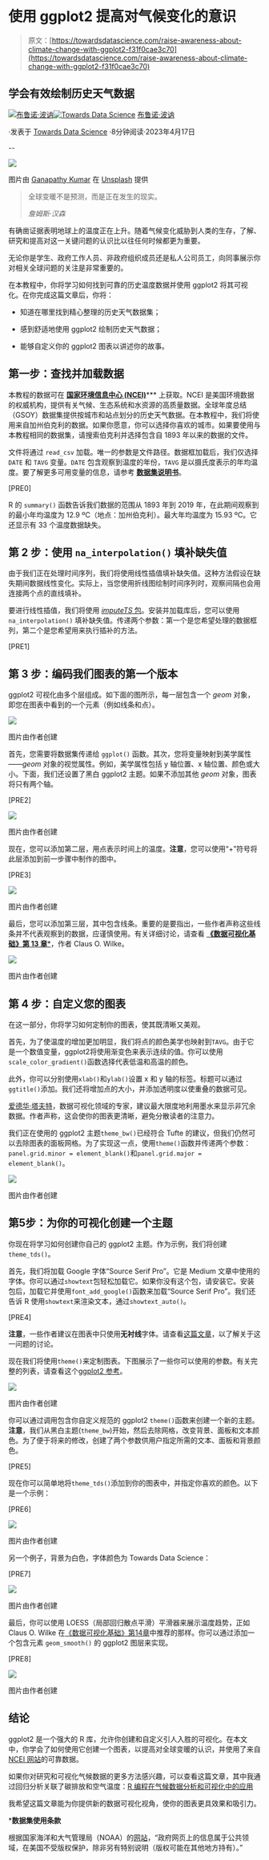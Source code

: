 # 使用 ggplot2 提高对气候变化的意识

> 原文：[https://towardsdatascience.com/raise-awareness-about-climate-change-with-ggplot2-f31f0cae3c70](https://towardsdatascience.com/raise-awareness-about-climate-change-with-ggplot2-f31f0cae3c70)

## 学会有效绘制历史天气数据

[](https://medium.com/@bruno.ponne?source=post_page-----f31f0cae3c70--------------------------------)[![布鲁诺·波讷](../Images/991b4b721c13ed0b6ceaaa1fac81a007.png)](https://medium.com/@bruno.ponne?source=post_page-----f31f0cae3c70--------------------------------)[](https://towardsdatascience.com/?source=post_page-----f31f0cae3c70--------------------------------)[![Towards Data Science](../Images/a6ff2676ffcc0c7aad8aaf1d79379785.png)](https://towardsdatascience.com/?source=post_page-----f31f0cae3c70--------------------------------) [布鲁诺·波讷](https://medium.com/@bruno.ponne?source=post_page-----f31f0cae3c70--------------------------------)

·发表于 [Towards Data Science](https://towardsdatascience.com/?source=post_page-----f31f0cae3c70--------------------------------) ·8分钟阅读·2023年4月17日

--

![](../Images/d86afa77c46a5339549a91a1b29e3063.png)

图片由 [Ganapathy Kumar](https://unsplash.com/@gkumar2175?utm_source=medium&utm_medium=referral) 在 [Unsplash](https://unsplash.com/?utm_source=medium&utm_medium=referral) 提供

> 全球变暖不是预测，而是正在发生的现实。
> 
> *詹姆斯·汉森*

有确凿证据表明地球上的温度正在上升。随着气候变化威胁到人类的生存，了解、研究和提高对这一关键问题的认识比以往任何时候都更为重要。

无论你是学生、政府工作人员、非政府组织成员还是私人公司员工，向同事展示你对相关全球问题的关注是非常重要的。

在本教程中，你将学习如何找到可靠的历史温度数据并使用 ggplot2 将其可视化。在你完成这篇文章后，你将：

+   知道在哪里找到精心整理的历史天气数据集；

+   感到舒适地使用 ggplot2 绘制历史天气数据；

+   能够自定义你的 ggplot2 图表以讲述你的故事。

## 第一步：查找并加载数据

本教程的数据可在 [**国家环境信息中心 (NCEI)**](https://www.ncei.noaa.gov/access/search/data-search/global-summary-of-the-year)*** 上获取。NCEI 是美国环境数据的权威机构，提供有关气候、生态系统和水资源的高质量数据。全球年度总结（GSOY）数据集提供按城市和站点划分的历史天气数据。在本教程中，我们将使用来自加州伯克利的数据。如果你愿意，你可以选择你喜欢的城市。如果要使用与本教程相同的数据集，请搜索伯克利并选择包含自 1893 年以来的数据的文件。

文件将通过 `read_csv` 加载。唯一的参数是文件路径。数据框加载后，我们仅选择 `DATE` 和 `TAVG` 变量。`DATE` 包含观察到温度的年份，`TAVG` 是以摄氏度表示的年均温度。要了解更多可用变量的信息，请参考 [**数据集说明书**](https://www.ncei.noaa.gov/pub/data/metadata/documents/GSOYReadme.txt)。

[PRE0]

R 的 `summary()` 函数告诉我们数据的范围从 1893 年到 2019 年，在此期间观察到的最小年均温度为 12.9 ºC（地点：加州伯克利）。最大年均温度为 15.93 ºC。它还显示有 33 个温度数据缺失。

## 第 2 步：使用 `na_interpolation()` 填补缺失值

由于我们正在处理时间序列，我们将使用线性插值填补缺失值。这种方法假设在缺失期间数据线性变化。实际上，当您使用折线图绘制时间序列时，观察间隔也会用连接两个点的直线填补。

要进行线性插值，我们将使用 [*imputeTS* 包](https://cran.r-project.org/web/packages/imputeTS/imputeTS.pdf)。安装并加载库后，您可以使用 `na_interpolation()` 填补缺失值。传递两个参数：第一个是您希望处理的数据框列，第二个是您希望用来执行插补的方法。

[PRE1]

## 第 3 步：编码我们图表的第一个版本

ggplot2 可视化由多个层组成。如下面的图所示，每一层包含一个 *geom* 对象，即您在图表中看到的一个元素（例如线条和点）。

![](../Images/52c17ab2f104c9ea2ff3fd9d21e275a2.png)

图片由作者创建

首先，您需要将数据集传递给 `ggplot()` 函数。其次，您将变量映射到美学属性——*geom* 对象的视觉属性。例如，美学属性包括 y 轴位置、x 轴位置、颜色或大小。下面，我们还设置了黑白 ggplot2 主题。如果不添加其他 *geom* 对象，图表将只有两个轴。

[PRE2]

![](../Images/cc2b9df2fe6881c808943c02b4fd7f6a.png)

图片由作者创建

现在，您可以添加第二层，用点表示时间上的温度。**注意**，您可以使用“+”符号将此层添加到前一步骤中制作的图中。

[PRE3]

![](../Images/b979c9d4affa47ecfa33230b38664963.png)

图片由作者创建

最后，您可以添加第三层，其中包含线条。重要的是要指出，一些作者声称这些线条并不代表观察到的数据，应谨慎使用。有关详细讨论，请查看 [**《数据可视化基础》第 13 章***](https://clauswilke.com/dataviz/time-series.html)，作者 Claus O. Wilke。

![](../Images/65306044738ded06750722d81b7f5114.png)

图片由作者创建

## 第 4 步：自定义您的图表

在这一部分，你将学习如何定制你的图表，使其既清晰又美观。

首先，为了使温度的增加更加明显，我们将点的颜色美学也映射到`TAVG`。由于它是一个数值变量，ggplot2将使用渐变色来表示连续的值。你可以使用`scale_color_gradient()`函数选择代表低温和高温的颜色。

此外，你可以分别使用`xlab()`和`ylab()`设置 x 和 y 轴的标签。标题可以通过`ggtitle()`添加。我们还将增加点的大小，并添加透明度以使重叠的数据可见。

[爱德华·塔夫特](https://politicalscience.yale.edu/people/edward-tufte)，数据可视化领域的专家，建议最大限度地利用墨水来显示非冗余数据。作者声称，这会使你的图表更清晰，避免分散读者的注意力。

我们正在使用的 ggplot2 主题`theme_bw()`已经符合 Tufte 的建议，但我们仍然可以去除图表的面板网格。为了实现这一点，使用`theme()`函数并传递两个参数：`panel.grid.minor = element_blank()`和`panel.grid.major = element_blank()`。

![](../Images/dca5820e4e58480057f607a7bec2d3ff.png)

图片由作者创建

## 第5步：为你的可视化创建一个主题

你现在将学习如何创建你自己的 ggplot2 主题。作为示例，我们将创建`theme_tds()`。

首先，我们将加载 Google 字体“Source Serif Pro”。它是 Medium 文章中使用的字体。你可以通过`showtext`包轻松加载它。如果你没有这个包，请安装它。安装包后，加载它并使用`font_add_google()`函数来加载“Source Serif Pro”。我们还告诉 R 使用`showtext`来渲染文本，通过`showtext_auto()`。

[PRE4]

**注意**，一些作者建议在图表中只使用**无衬线**字体。请查看[这篇文章](https://blog.datawrapper.de/fonts-for-data-visualization/#:~:text=For%20data%20visualizations%2C%20sans%2Dserif,when%20it%20comes%20to%20numbers.)，以了解关于这一问题的讨论。

现在我们将使用`theme()`来定制图表。下图展示了一些你可以使用的参数。有关完整的列表，请查看这个[ggplot2 参考](https://ggplot2.tidyverse.org/reference/theme.html)。

![](../Images/bcad87a1914fd15817a3b53f74c5357d.png)

图片由作者创建

你可以通过调用包含你自定义规范的 ggplot2 `theme()`函数来创建一个新的主题。**注意**，我们从黑白主题(`theme_bw`)开始，然后去除网格，改变背景、面板和文本颜色。为了便于将来的修改，创建了两个参数供用户指定所需的文本、面板和背景颜色。

[PRE5]

现在你可以简单地将`theme_tds()`添加到你的图表中，并指定你喜欢的颜色。以下是一个示例：

[PRE6]

![](../Images/34a0f5048b3c5c4dd733399fb7c72be8.png)

图片由作者创建

另一个例子，背景为白色，字体颜色为 Towards Data Science：

[PRE7]

![](../Images/b7b7eac5667dae2a227e717e0cf2fe7a.png)

图片由作者创建

最后，你可以使用 LOESS（局部回归散点平滑）平滑器来展示温度趋势，正如 Claus O. Wilke 在[《数据可视化基础》第14章](https://clauswilke.com/dataviz/visualizing-trends.html)中推荐的那样。你可以通过添加一个包含元素 `geom_smooth()` 的 ggplot2 图层来实现。

[PRE8]

![](../Images/fdf088e8d899a34055d6ff475b30557a.png)

图片由作者创建

## 结论

ggplot2 是一个强大的 R 库，允许你创建和自定义引人入胜的可视化。在本文中，你学会了如何使用它创建一个图表，以提高对全球变暖的认识，并使用了来自[NCEI 网站](https://www.ncei.noaa.gov/)的可靠数据。

如果你对研究和可视化气候数据的更多方法感兴趣，可以查看这篇文章，其中我通过回归分析关联了碳排放和空气温度：[R 编程在气候数据分析和可视化中的应用](https://www.codingthepast.com/2023/02/07/Linear-Models-in-R.html)

我希望这篇文章能为你提供新的数据可视化视角，使你的图表更具效果和吸引力。

***数据集使用条款**

根据国家海洋和大气管理局（NOAA）的[网站](https://www.ngdc.noaa.gov/ngdcinfo/privacy.html)，“政府网页上的信息属于公共领域，在美国不受版权保护，除非另有特别说明（版权可能在其他地方持有）。”
